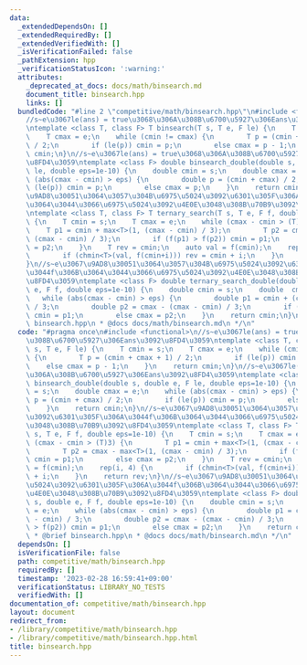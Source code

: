 ```yaml
---
data:
  _extendedDependsOn: []
  _extendedRequiredBy: []
  _extendedVerifiedWith: []
  _isVerificationFailed: false
  _pathExtension: hpp
  _verificationStatusIcon: ':warning:'
  attributes:
    _deprecated_at_docs: docs/math/binsearch.md
    document_title: binsearch.hpp
    links: []
  bundledCode: "#line 2 \"competitive/math/binsearch.hpp\"\n#include <functional>\n\
    //s~e\u3067le(ans) = true\u3068\u306A\u308B\u6700\u5927\u306Eans\u3092\u8FD4\u3059\
    \ntemplate <class T, class F> T binsearch(T s, T e, F le) {\n    T cmin = s;\n\
    \    T cmax = e;\n    while (cmin != cmax) {\n        T p = (cmin + cmax + 1)\
    \ / 2;\n        if (le(p)) cmin = p;\n        else cmax = p - 1;\n    }\n    return\
    \ cmin;\n}\n//s~e\u3067le(ans) = true\u3068\u306A\u308B\u6700\u5927\u306Eans\u3092\
    \u8FD4\u3059\ntemplate <class F> double binsearch_double(double s, double e, F\
    \ le, double eps=1e-10) {\n    double cmin = s;\n    double cmax = e;\n    while\
    \ (abs(cmax - cmin) > eps) {\n        double p = (cmin + cmax) / 2;\n        if\
    \ (le(p)) cmin = p;\n        else cmax = p;\n    }\n    return cmin;\n}\n//s~e\u3067\
    \u9AD8\u30051\u3064\u3057\u304B\u6975\u5024\u3092\u6301\u305F\u306A\u3044f\u306B\
    \u3064\u3044\u3066\u6975\u5024\u3092\u4E0E\u3048\u308B\u70B9\u3092\u8FD4\u3059\
    \ntemplate <class T, class F> T ternary_search(T s, T e, F f, double eps=1e-10)\
    \ {\n    T cmin = s;\n    T cmax = e;\n    while (cmax - cmin > (T)3) {\n    \
    \    T p1 = cmin + max<T>(1, (cmax - cmin) / 3);\n        T p2 = cmax - max<T>(1,\
    \ (cmax - cmin) / 3);\n        if (f(p1) > f(p2)) cmin = p1;\n        else cmax\
    \ = p2;\n    }\n    T rev = cmin;\n    auto val = f(cmin);\n    rep(i, 4) {\n\
    \        if (chmin<T>(val, f(cmin+i))) rev = cmin + i;\n    }\n    return rev;\n\
    }\n//s~e\u3067\u9AD8\u30051\u3064\u3057\u304B\u6975\u5024\u3092\u6301\u305F\u306A\
    \u3044f\u306B\u3064\u3044\u3066\u6975\u5024\u3092\u4E0E\u3048\u308B\u70B9\u3092\
    \u8FD4\u3059\ntemplate <class F> double ternary_search_double(double s, double\
    \ e, F f, double eps=1e-10) {\n    double cmin = s;\n    double  cmax = e;\n \
    \   while (abs(cmax - cmin) > eps) {\n        double p1 = cmin + (cmax - cmin)\
    \ / 3;\n        double p2 = cmax - (cmax - cmin) / 3;\n        if (f(p1) > f(p2))\
    \ cmin = p1;\n        else cmax = p2;\n    }\n    return cmin;\n}\n/**\n * @brief\
    \ binsearch.hpp\n * @docs docs/math/binsearch.md\n */\n"
  code: "#pragma once\n#include <functional>\n//s~e\u3067le(ans) = true\u3068\u306A\
    \u308B\u6700\u5927\u306Eans\u3092\u8FD4\u3059\ntemplate <class T, class F> T binsearch(T\
    \ s, T e, F le) {\n    T cmin = s;\n    T cmax = e;\n    while (cmin != cmax)\
    \ {\n        T p = (cmin + cmax + 1) / 2;\n        if (le(p)) cmin = p;\n    \
    \    else cmax = p - 1;\n    }\n    return cmin;\n}\n//s~e\u3067le(ans) = true\u3068\
    \u306A\u308B\u6700\u5927\u306Eans\u3092\u8FD4\u3059\ntemplate <class F> double\
    \ binsearch_double(double s, double e, F le, double eps=1e-10) {\n    double cmin\
    \ = s;\n    double cmax = e;\n    while (abs(cmax - cmin) > eps) {\n        double\
    \ p = (cmin + cmax) / 2;\n        if (le(p)) cmin = p;\n        else cmax = p;\n\
    \    }\n    return cmin;\n}\n//s~e\u3067\u9AD8\u30051\u3064\u3057\u304B\u6975\u5024\
    \u3092\u6301\u305F\u306A\u3044f\u306B\u3064\u3044\u3066\u6975\u5024\u3092\u4E0E\
    \u3048\u308B\u70B9\u3092\u8FD4\u3059\ntemplate <class T, class F> T ternary_search(T\
    \ s, T e, F f, double eps=1e-10) {\n    T cmin = s;\n    T cmax = e;\n    while\
    \ (cmax - cmin > (T)3) {\n        T p1 = cmin + max<T>(1, (cmax - cmin) / 3);\n\
    \        T p2 = cmax - max<T>(1, (cmax - cmin) / 3);\n        if (f(p1) > f(p2))\
    \ cmin = p1;\n        else cmax = p2;\n    }\n    T rev = cmin;\n    auto val\
    \ = f(cmin);\n    rep(i, 4) {\n        if (chmin<T>(val, f(cmin+i))) rev = cmin\
    \ + i;\n    }\n    return rev;\n}\n//s~e\u3067\u9AD8\u30051\u3064\u3057\u304B\u6975\
    \u5024\u3092\u6301\u305F\u306A\u3044f\u306B\u3064\u3044\u3066\u6975\u5024\u3092\
    \u4E0E\u3048\u308B\u70B9\u3092\u8FD4\u3059\ntemplate <class F> double ternary_search_double(double\
    \ s, double e, F f, double eps=1e-10) {\n    double cmin = s;\n    double  cmax\
    \ = e;\n    while (abs(cmax - cmin) > eps) {\n        double p1 = cmin + (cmax\
    \ - cmin) / 3;\n        double p2 = cmax - (cmax - cmin) / 3;\n        if (f(p1)\
    \ > f(p2)) cmin = p1;\n        else cmax = p2;\n    }\n    return cmin;\n}\n/**\n\
    \ * @brief binsearch.hpp\n * @docs docs/math/binsearch.md\n */\n"
  dependsOn: []
  isVerificationFile: false
  path: competitive/math/binsearch.hpp
  requiredBy: []
  timestamp: '2023-02-28 16:59:41+09:00'
  verificationStatus: LIBRARY_NO_TESTS
  verifiedWith: []
documentation_of: competitive/math/binsearch.hpp
layout: document
redirect_from:
- /library/competitive/math/binsearch.hpp
- /library/competitive/math/binsearch.hpp.html
title: binsearch.hpp
---
```

